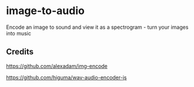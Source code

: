 # image-to-audio

Encode an image to sound and view it as a spectrogram - turn your images into music

## Credits

<https://github.com/alexadam/img-encode>

<https://github.com/higuma/wav-audio-encoder-js>

